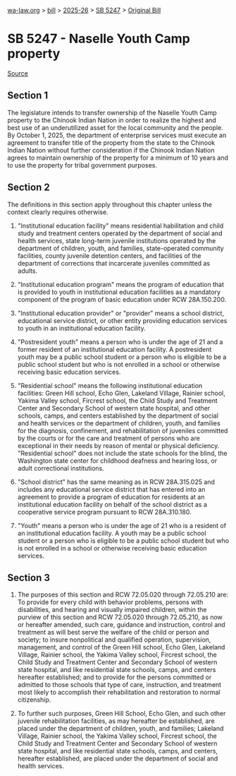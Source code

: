 [wa-law.org](/) > [bill](/bill/) > [2025-26](/bill/2025-26/) > [SB 5247](/bill/2025-26/sb/5247/) > [Original Bill](/bill/2025-26/sb/5247/1/)

# SB 5247 - Naselle Youth Camp property

[Source](http://lawfilesext.leg.wa.gov/biennium/2025-26/Pdf/Bills/Senate%20Bills/5247.pdf)

## Section 1
The legislature intends to transfer ownership of the Naselle Youth Camp property to the Chinook Indian Nation in order to realize the highest and best use of an underutilized asset for the local community and the people. By October 1, 2025, the department of enterprise services must execute an agreement to transfer title of the property from the state to the Chinook Indian Nation without further consideration if the Chinook Indian Nation agrees to maintain ownership of the property for a minimum of 10 years and to use the property for tribal government purposes.

## Section 2
The definitions in this section apply throughout this chapter unless the context clearly requires otherwise.

1. "Institutional education facility" means residential habilitation and child study and treatment centers operated by the department of social and health services, state long-term juvenile institutions operated by the department of children, youth, and families, state-operated community facilities, county juvenile detention centers, and facilities of the department of corrections that incarcerate juveniles committed as adults.

2. "Institutional education program" means the program of education that is provided to youth in institutional education facilities as a mandatory component of the program of basic education under RCW 28A.150.200.

3. "Institutional education provider" or "provider" means a school district, educational service district, or other entity providing education services to youth in an institutional education facility.

4. "Postresident youth" means a person who is under the age of 21 and a former resident of an institutional education facility. A postresident youth may be a public school student or a person who is eligible to be a public school student but who is not enrolled in a school or otherwise receiving basic education services.

5. "Residential school" means the following institutional education facilities: Green Hill school,  Echo Glen, Lakeland Village, Rainier school, Yakima Valley school, Fircrest school, the Child Study and Treatment Center and Secondary School of western state hospital, and other schools, camps, and centers established by the department of social and health services or the department of children, youth, and families for the diagnosis, confinement, and rehabilitation of juveniles committed by the courts or for the care and treatment of persons who are exceptional in their needs by reason of mental or physical deficiency. "Residential school" does not include the state schools for the blind, the Washington state center for childhood deafness and hearing loss, or adult correctional institutions.

6. "School district" has the same meaning as in RCW 28A.315.025 and includes any educational service district that has entered into an agreement to provide a program of education for residents at an institutional education facility on behalf of the school district as a cooperative service program pursuant to RCW 28A.310.180.

7. "Youth" means a person who is under the age of 21 who is a resident of an institutional education facility. A youth may be a public school student or a person who is eligible to be a public school student but who is not enrolled in a school or otherwise receiving basic education services.

## Section 3
1. The purposes of this section and RCW 72.05.020 through 72.05.210 are: To provide for every child with behavior problems, persons with disabilities, and hearing and visually impaired children, within the purview of this section and RCW 72.05.020 through 72.05.210, as now or hereafter amended, such care, guidance and instruction, control and treatment as will best serve the welfare of the child or person and society; to insure nonpolitical and qualified operation, supervision, management, and control of the Green Hill school,  Echo Glen, Lakeland Village, Rainier school, the Yakima Valley school, Fircrest school, the Child Study and Treatment Center and Secondary School of western state hospital, and like residential state schools, camps, and centers hereafter established; and to provide for the persons committed or admitted to those schools that type of care, instruction, and treatment most likely to accomplish their rehabilitation and restoration to normal citizenship.

2. To further such purposes, Green Hill School, Echo Glen,  and such other juvenile rehabilitation facilities, as may hereafter be established, are placed under the department of children, youth, and families; Lakeland Village, Rainier school, the Yakima Valley school, Fircrest school, the Child Study and Treatment Center and Secondary School of western state hospital, and like residential state schools, camps, and centers, hereafter established, are placed under the department of social and health services.
